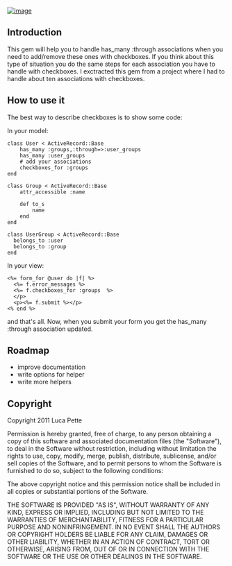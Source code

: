 [![image](https://secure.travis-ci.org/lucapette/checkboxes.png)](http://travis-ci.org/lucapette/checkboxes)

Introduction
------------

This gem will help you to handle has\_many :through associations when
you need to add/remove these ones with checkboxes. If you think about
this type of situation you do the same steps for each association you
have to handle with checkboxes. I exctracted this gem from a project
where I had to handle about ten associations with checkboxes.

How to use it
-------------

The best way to describe checkboxes is to show some code:

In your model:

    class User < ActiveRecord::Base
        has_many :groups,:through=>:user_groups
        has_many :user_groups
        # add your associations
        checkboxes_for :groups
    end

    class Group < ActiveRecord::Base
        attr_accessible :name

        def to_s
            name
        end
    end

    class UserGroup < ActiveRecord::Base
      belongs_to :user
      belongs_to :group
    end

In your view:

    <%= form_for @user do |f| %>
      <%= f.error_messages %>
      <%= f.checkboxes_for :groups  %>
      </p>
      <p><%= f.submit %></p>
    <% end %>

and that's all. Now, when you submit your form you get the has\_many :through association updated.

Roadmap
-------

-   improve documentation
-   write options for helper
-   write more helpers


Copyright
---------

Copyright 2011 Luca Pette

Permission is hereby granted, free of charge, to any person obtaining
a copy of this software and associated documentation files (the
"Software"), to deal in the Software without restriction, including
without limitation the rights to use, copy, modify, merge, publish,
distribute, sublicense, and/or sell copies of the Software, and to
permit persons to whom the Software is furnished to do so, subject to
the following conditions:

The above copyright notice and this permission notice shall be
included in all copies or substantial portions of the Software.

THE SOFTWARE IS PROVIDED "AS IS", WITHOUT WARRANTY OF ANY KIND,
EXPRESS OR IMPLIED, INCLUDING BUT NOT LIMITED TO THE WARRANTIES OF
MERCHANTABILITY, FITNESS FOR A PARTICULAR PURPOSE AND
NONINFRINGEMENT. IN NO EVENT SHALL THE AUTHORS OR COPYRIGHT HOLDERS BE
LIABLE FOR ANY CLAIM, DAMAGES OR OTHER LIABILITY, WHETHER IN AN ACTION
OF CONTRACT, TORT OR OTHERWISE, ARISING FROM, OUT OF OR IN CONNECTION
WITH THE SOFTWARE OR THE USE OR OTHER DEALINGS IN THE SOFTWARE.
